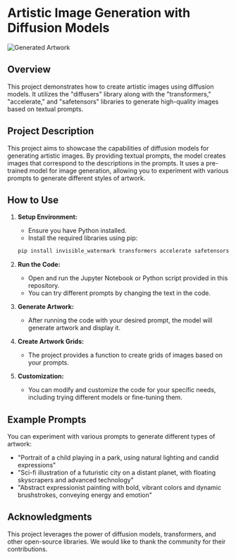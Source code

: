 # Artistic Image Generation with Diffusion Models

![Generated Artwork](artwork.png)

## Overview

This project demonstrates how to create artistic images using diffusion models. It utilizes the "diffusers" library along with the "transformers," "accelerate," and "safetensors" libraries to generate high-quality images based on textual prompts.

## Project Description

This project aims to showcase the capabilities of diffusion models for generating artistic images. By providing textual prompts, the model creates images that correspond to the descriptions in the prompts. It uses a pre-trained model for image generation, allowing you to experiment with various prompts to generate different styles of artwork.

## How to Use

1. **Setup Environment:**
   - Ensure you have Python installed.
   - Install the required libraries using pip:

   ```bash
   pip install invisible_watermark transformers accelerate safetensors
   ```

2. **Run the Code:**
   - Open and run the Jupyter Notebook or Python script provided in this repository.
   - You can try different prompts by changing the text in the code.
   
3. **Generate Artwork:**
   - After running the code with your desired prompt, the model will generate artwork and display it.

4. **Create Artwork Grids:**
   - The project provides a function to create grids of images based on your prompts.

5. **Customization:**
   - You can modify and customize the code for your specific needs, including trying different models or fine-tuning them.

## Example Prompts

You can experiment with various prompts to generate different types of artwork:

- "Portrait of a child playing in a park, using natural lighting and candid expressions"
- "Sci-fi illustration of a futuristic city on a distant planet, with floating skyscrapers and advanced technology"
- "Abstract expressionist painting with bold, vibrant colors and dynamic brushstrokes, conveying energy and emotion"



## Acknowledgments

This project leverages the power of diffusion models, transformers, and other open-source libraries. We would like to thank the community for their contributions.
